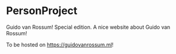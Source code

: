 # PersonProject
Guido van Rossum! Special edition. A nice website about Guido van Rossum!

To be hosted on https://guidovanrossum.ml!
